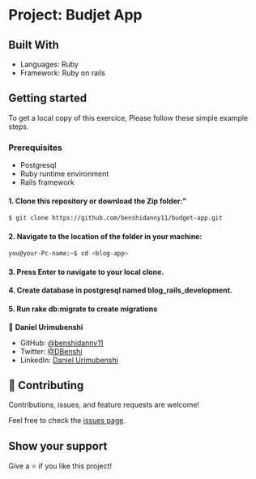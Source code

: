 # Project: Budjet App

## Built With
- Languages: Ruby
- Framework: Ruby on rails

## Getting started
To get a local copy of this exercice, Please follow these simple example steps.
### Prerequisites
- Postgresql
- Ruby runtime environment
- Rails framework
#### 1. Clone this repository or download the Zip folder:"

```bash command
$ git clone https://github.com/benshidanny11/budget-app.git
```
#### 2. Navigate to the location of the folder in your machine:
```bash command
you@your-Pc-name:~$ cd <blog-app>
```
#### 3. Press Enter to navigate to your local clone.

#### 4. Create database in postgresql named blog_rails_development.

#### 5. Run rake db:migrate to create migrations


👤 **Daniel Urimubenshi**

- GitHub: [@benshidanny11](https://github.com/bensidanny11)
- Twitter: [@DBenshi](https://twitter.com/DBenshi)
- LinkedIn: [Daniel Urimubenshi](https://www.linkedin.com/in/danielurimubenshi/)

## 🤝 Contributing

Contributions, issues, and feature requests are welcome!

Feel free to check the [issues page](../../issues/).

## Show your support

Give a ⭐️ if you like this project!